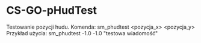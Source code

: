 # CS-GO-pHudTest
Testowanie pozycji hudu.
Komenda: sm_phudtest <pozycja_x> <pozycja_y> <tekst>
Przykład użycia: sm_phudtest -1.0 -1.0 "testowa wiadomość"
